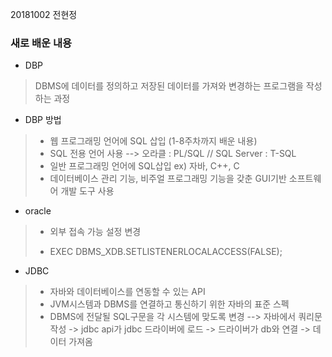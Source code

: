 20181002 전현정

### 새로 배운 내용
- DBP 
> DBMS에 데이터를 정의하고 저장된 데이터를 가져와 변경하는 프로그램을 작성하는 과정

- DBP 방법
> + 웹 프로그래밍 언어에 SQL 삽입 (1-8주차까지 배운 내용)
> + SQL 전용 언어 사용 --> 오라클 : PL/SQL   //  SQL Server : T-SQL
> + 일반 프로그래밍 언어에 SQL삽입 ex) 자바, C++, C
> + 데이터베이스 관리 기능, 비주얼 프로그래밍 기능을 갖춘 GUI기반 소프트웨어 개발 도구 사용

- oracle
> - 외부 접속 가능 설정 변경
>  + EXEC DBMS_XDB.SETLISTENERLOCALACCESS(FALSE);

- JDBC
> + 자바와 데이터베이스를 연동할 수 있는 API
> + JVM시스템과 DBMS를 연결하고 통신하기 위한 자바의 표준 스펙
> + DBMS에 전달될 SQL구문을 각 시스템에 맞도록 변경 --> 자바에서 쿼리문 작성 -> jdbc api가 jdbc 드라이버에 로드 -> 드라이버가 db와 연결 -> 데이터 가져옴
